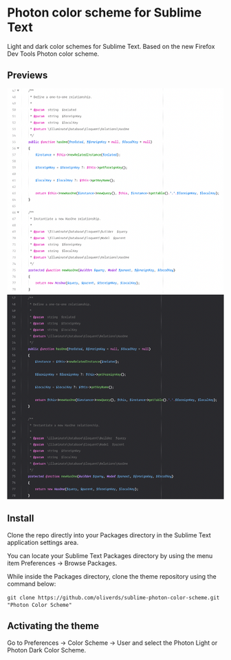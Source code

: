 # Photon color scheme for Sublime Text

Light and dark color schemes for Sublime Text. Based on the new Firefox Dev Tools Photon color scheme.

## Previews

![](./preview-light.png)
![](./preview-dark.png)

## Install

Clone the repo directly into your Packages directory in the Sublime Text application settings area.

You can locate your Sublime Text Packages directory by using the menu item Preferences -> Browse Packages.

While inside the Packages directory, clone the theme repository using the command below:

`
git clone https://github.com/oliverds/sublime-photon-color-scheme.git "Photon Color Scheme"
`

## Activating the theme
Go to Preferences -> Color Scheme -> User and select the Photon Light or Photon Dark Color Scheme.
